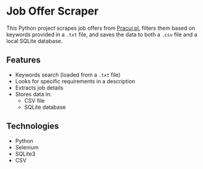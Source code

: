 # Job Offer Scraper

This Python project scrapes job offers from [Pracuj.pl](https://www.pracuj.pl), filters them based on keywords provided in a `.txt` file, and saves the data to both a `.csv` file and a local SQLite database.

## Features
- Keywords search (loaded from a `.txt` file)
- Looks for specific requirements in a description
- Extracts job details
- Stores data in:
  - CSV file
  - SQLite database

## Technologies
- Python
- Selenium
- SQLite3
- CSV
